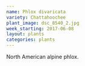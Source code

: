 ```yaml
---
name: Phlox divaricata
variety: Chattahoochee
plant_image: dsc_8540_2.jpg
week_starting: 2017-06-08
layout: plants 
categories: plants 
---
```

North American alpine phlox.